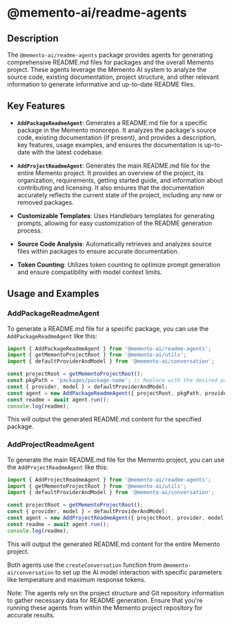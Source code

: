 # @memento-ai/readme-agents

## Description

The `@memento-ai/readme-agents` package provides agents for generating comprehensive README.md files for packages and the overall Memento project. These agents leverage the Memento AI system to analyze the source code, existing documentation, project structure, and other relevant information to generate informative and up-to-date README files.

## Key Features

- **`AddPackageReadmeAgent`**: Generates a README.md file for a specific package in the Memento monorepo. It analyzes the package's source code, existing documentation (if present), and provides a description, key features, usage examples, and ensures the documentation is up-to-date with the latest codebase.

- **`AddProjectReadmeAgent`**: Generates the main README.md file for the entire Memento project. It provides an overview of the project, its organization, requirements, getting started guide, and information about contributing and licensing. It also ensures that the documentation accurately reflects the current state of the project, including any new or removed packages.

- **Customizable Templates**: Uses Handlebars templates for generating prompts, allowing for easy customization of the README generation process.

- **Source Code Analysis**: Automatically retrieves and analyzes source files within packages to ensure accurate documentation.

- **Token Counting**: Utilizes token counting to optimize prompt generation and ensure compatibility with model context limits.

## Usage and Examples

### AddPackageReadmeAgent

To generate a README.md file for a specific package, you can use the `AddPackageReadmeAgent` like this:

```typescript
import { AddPackageReadmeAgent } from '@memento-ai/readme-agents';
import { getMementoProjectRoot } from '@memento-ai/utils';
import { defaultProviderAndModel } from '@memento-ai/conversation';

const projectRoot = getMementoProjectRoot();
const pkgPath = 'packages/package-name'; // Replace with the desired package path
const { provider, model } = defaultProviderAndModel;
const agent = new AddPackageReadmeAgent({ projectRoot, pkgPath, provider, model });
const readme = await agent.run();
console.log(readme);
```

This will output the generated README.md content for the specified package.

### AddProjectReadmeAgent

To generate the main README.md file for the Memento project, you can use the `AddProjectReadmeAgent` like this:

```typescript
import { AddProjectReadmeAgent } from '@memento-ai/readme-agents';
import { getMementoProjectRoot } from '@memento-ai/utils';
import { defaultProviderAndModel } from '@memento-ai/conversation';

const projectRoot = getMementoProjectRoot();
const { provider, model } = defaultProviderAndModel;
const agent = new AddProjectReadmeAgent({ projectRoot, provider, model });
const readme = await agent.run();
console.log(readme);
```

This will output the generated README.md content for the entire Memento project.

Both agents use the `createConversation` function from `@memento-ai/conversation` to set up the AI model interaction with specific parameters like temperature and maximum response tokens.

Note: The agents rely on the project structure and Git repository information to gather necessary data for README generation. Ensure that you're running these agents from within the Memento project repository for accurate results.
